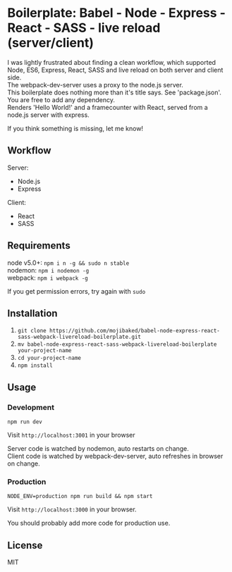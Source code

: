 # Boilerplate: Babel - Node - Express - React - SASS - live reload (server/client)

I was lightly frustrated about finding a clean workflow, which supported Node, ES6, Express, React, SASS and live reload on both server and client side.  
The webpack-dev-server uses a proxy to the node.js server.  
This boilerplate does nothing more than it's title says. See 'package.json'.  
You are free to add any dependency.  
Renders 'Hello World!' and a framecounter with React, served from a node.js server with express.  

If you think something is missing, let me know!  

## Workflow
Server:  
- Node.js
- Express

Client:  
- React
- SASS

## Requirements
node v5.0+: `npm i n -g && sudo n stable`  
nodemon: `npm i nodemon -g`  
webpack: `npm i webpack -g`  

If you get permission errors, try again with `sudo`  

## Installation
1. `git clone https://github.com/mojibaked/babel-node-express-react-sass-webpack-livereload-boilerplate.git`  
2. `mv babel-node-express-react-sass-webpack-livereload-boilerplate your-project-name`  
3. `cd your-project-name`  
4. `npm install`  

## Usage
### Development
`npm run dev`  

Visit `http://localhost:3001` in your browser  

Server code is watched by nodemon, auto restarts on change.  
Client code is watched by webpack-dev-server, auto refreshes in browser on change.

### Production
`NODE_ENV=production npm run build && npm start`  

Visit `http://localhost:3000` in your browser.  

You should probably add more code for production use.

## License

MIT
